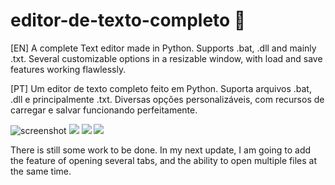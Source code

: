 # editor-de-texto-completo 📝

[EN] A complete Text editor made in Python. Supports .bat, .dll and mainly .txt. Several customizable options in a resizable window, with load and save features working flawlessly.

[PT] Um editor de texto completo feito em Python. Suporta arquivos .bat, .dll e principalmente .txt. Diversas opções personalizáveis, com recursos de carregar e salvar funcionando perfeitamente.

![screenshot](https://i.imgur.com/FI178ku.png)
<img src="https://i.imgur.com/2AmbGCR.png"> 
<img src="https://i.imgur.com/4CAuvoq.png"> 
<img src="https://i.imgur.com/wSQdUpl.png"> 

There is still some work to be done. In my next update, I am going to add the feature of opening several tabs, and the ability to open multiple files at the same time.

